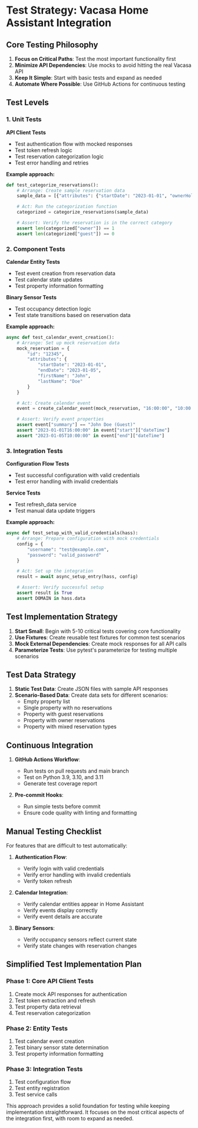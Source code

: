 # Test Strategy: Vacasa Home Assistant Integration

## Core Testing Philosophy

1. **Focus on Critical Paths**: Test the most important functionality first
2. **Minimize API Dependencies**: Use mocks to avoid hitting the real Vacasa API
3. **Keep It Simple**: Start with basic tests and expand as needed
4. **Automate Where Possible**: Use GitHub Actions for continuous testing

## Test Levels

### 1. Unit Tests

**API Client Tests**
- Test authentication flow with mocked responses
- Test token refresh logic
- Test reservation categorization logic
- Test error handling and retries

**Example approach:**
```python
def test_categorize_reservations():
    # Arrange: Create sample reservation data
    sample_data = [{"attributes": {"startDate": "2023-01-01", "ownerHold": {"holdType": "Owner"}}}]

    # Act: Run the categorization function
    categorized = categorize_reservations(sample_data)

    # Assert: Verify the reservation is in the correct category
    assert len(categorized["owner"]) == 1
    assert len(categorized["guest"]) == 0
```

### 2. Component Tests

**Calendar Entity Tests**
- Test event creation from reservation data
- Test calendar state updates
- Test property information formatting

**Binary Sensor Tests**
- Test occupancy detection logic
- Test state transitions based on reservation data

**Example approach:**
```python
async def test_calendar_event_creation():
    # Arrange: Set up mock reservation data
    mock_reservation = {
        "id": "12345",
        "attributes": {
            "startDate": "2023-01-01",
            "endDate": "2023-01-05",
            "firstName": "John",
            "lastName": "Doe"
        }
    }

    # Act: Create calendar event
    event = create_calendar_event(mock_reservation, "16:00:00", "10:00:00")

    # Assert: Verify event properties
    assert event["summary"] == "John Doe (Guest)"
    assert "2023-01-01T16:00:00" in event["start"]["dateTime"]
    assert "2023-01-05T10:00:00" in event["end"]["dateTime"]
```

### 3. Integration Tests

**Configuration Flow Tests**
- Test successful configuration with valid credentials
- Test error handling with invalid credentials

**Service Tests**
- Test refresh_data service
- Test manual data update triggers

**Example approach:**
```python
async def test_setup_with_valid_credentials(hass):
    # Arrange: Prepare configuration with mock credentials
    config = {
        "username": "test@example.com",
        "password": "valid_password"
    }

    # Act: Set up the integration
    result = await async_setup_entry(hass, config)

    # Assert: Verify successful setup
    assert result is True
    assert DOMAIN in hass.data
```

## Test Implementation Strategy

1. **Start Small**: Begin with 5-10 critical tests covering core functionality
2. **Use Fixtures**: Create reusable test fixtures for common test scenarios
3. **Mock External Dependencies**: Create mock responses for all API calls
4. **Parameterize Tests**: Use pytest's parameterize for testing multiple scenarios

## Test Data Strategy

1. **Static Test Data**: Create JSON files with sample API responses
2. **Scenario-Based Data**: Create data sets for different scenarios:
   - Empty property list
   - Single property with no reservations
   - Property with guest reservations
   - Property with owner reservations
   - Property with mixed reservation types

## Continuous Integration

1. **GitHub Actions Workflow**:
   - Run tests on pull requests and main branch
   - Test on Python 3.9, 3.10, and 3.11
   - Generate test coverage report

2. **Pre-commit Hooks**:
   - Run simple tests before commit
   - Ensure code quality with linting and formatting

## Manual Testing Checklist

For features that are difficult to test automatically:

1. **Authentication Flow**:
   - Verify login with valid credentials
   - Verify error handling with invalid credentials
   - Verify token refresh

2. **Calendar Integration**:
   - Verify calendar entities appear in Home Assistant
   - Verify events display correctly
   - Verify event details are accurate

3. **Binary Sensors**:
   - Verify occupancy sensors reflect current state
   - Verify state changes with reservation changes

## Simplified Test Implementation Plan

### Phase 1: Core API Client Tests
1. Create mock API responses for authentication
2. Test token extraction and refresh
3. Test property data retrieval
4. Test reservation categorization

### Phase 2: Entity Tests
1. Test calendar event creation
2. Test binary sensor state determination
3. Test property information formatting

### Phase 3: Integration Tests
1. Test configuration flow
2. Test entity registration
3. Test service calls

This approach provides a solid foundation for testing while keeping implementation straightforward. It focuses on the most critical aspects of the integration first, with room to expand as needed.
